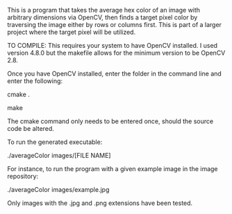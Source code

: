 This is a program that takes the average hex color of an image with arbitrary dimensions via OpenCV, then finds a target pixel color by traversing the image either by rows or columns first. This is part of a larger project where the target pixel will be utilized.


TO COMPILE:
This requires your system to have OpenCV installed. I used version 4.8.0 but the makefile allows for the minimum version to be OpenCV 2.8.

Once you have OpenCV installed, enter the folder in the command line and enter the following:

cmake .

make

The cmake command only needs to be entered once, should the source code be altered.

To run the generated executable:

./averageColor images/[FILE NAME]

For instance, to run the program with a given example image in the image repository:

./averageColor images/example.jpg

Only images with the .jpg and .png extensions have been tested.
